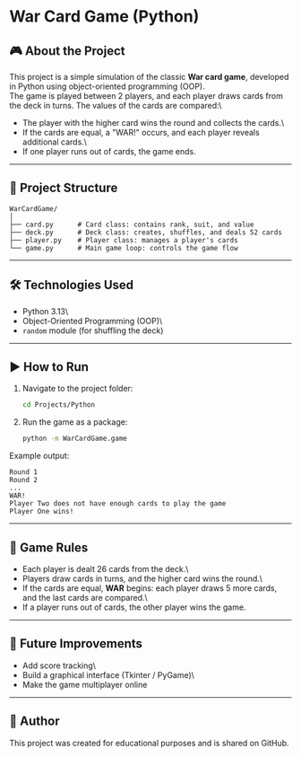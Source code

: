 # War Card Game (Python)

## 🎮 About the Project

This project is a simple simulation of the classic **War card game**,
developed in Python using object-oriented programming (OOP).\
The game is played between 2 players, and each player draws cards from
the deck in turns. The values of the cards are compared:\
- The player with the higher card wins the round and collects the
cards.\
- If the cards are equal, a "WAR!" occurs, and each player reveals
additional cards.\
- If one player runs out of cards, the game ends.

------------------------------------------------------------------------

## 📂 Project Structure

    WarCardGame/
    │
    ├── card.py      # Card class: contains rank, suit, and value
    ├── deck.py      # Deck class: creates, shuffles, and deals 52 cards
    ├── player.py    # Player class: manages a player's cards
    └── game.py      # Main game loop: controls the game flow

------------------------------------------------------------------------

## 🛠 Technologies Used

-   Python 3.13\
-   Object-Oriented Programming (OOP)\
-   `random` module (for shuffling the deck)

------------------------------------------------------------------------

## ▶️ How to Run

1.  Navigate to the project folder:

    ``` bash
    cd Projects/Python
    ```

2.  Run the game as a package:

    ``` bash
    python -m WarCardGame.game
    ```

Example output:

    Round 1
    Round 2
    ...
    WAR!
    Player Two does not have enough cards to play the game
    Player One wins!

------------------------------------------------------------------------

## 📖 Game Rules

-   Each player is dealt 26 cards from the deck.\
-   Players draw cards in turns, and the higher card wins the round.\
-   If the cards are equal, **WAR** begins: each player draws 5 more
    cards, and the last cards are compared.\
-   If a player runs out of cards, the other player wins the game.

------------------------------------------------------------------------

## 🚀 Future Improvements

-   Add score tracking\
-   Build a graphical interface (Tkinter / PyGame)\
-   Make the game multiplayer online

------------------------------------------------------------------------

## 👤 Author

This project was created for educational purposes and is shared on
GitHub.
